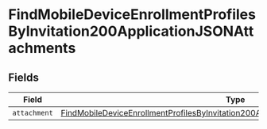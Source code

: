 # FindMobileDeviceEnrollmentProfilesByInvitation200ApplicationJSONAttachments


## Fields

| Field                                                                                                                                                                                                     | Type                                                                                                                                                                                                      | Required                                                                                                                                                                                                  | Description                                                                                                                                                                                               |
| --------------------------------------------------------------------------------------------------------------------------------------------------------------------------------------------------------- | --------------------------------------------------------------------------------------------------------------------------------------------------------------------------------------------------------- | --------------------------------------------------------------------------------------------------------------------------------------------------------------------------------------------------------- | --------------------------------------------------------------------------------------------------------------------------------------------------------------------------------------------------------- |
| `attachment`                                                                                                                                                                                              | [FindMobileDeviceEnrollmentProfilesByInvitation200ApplicationJSONAttachmentsAttachment](../../models/operations/findmobiledeviceenrollmentprofilesbyinvitation200applicationjsonattachmentsattachment.md) | :heavy_minus_sign:                                                                                                                                                                                        | N/A                                                                                                                                                                                                       |